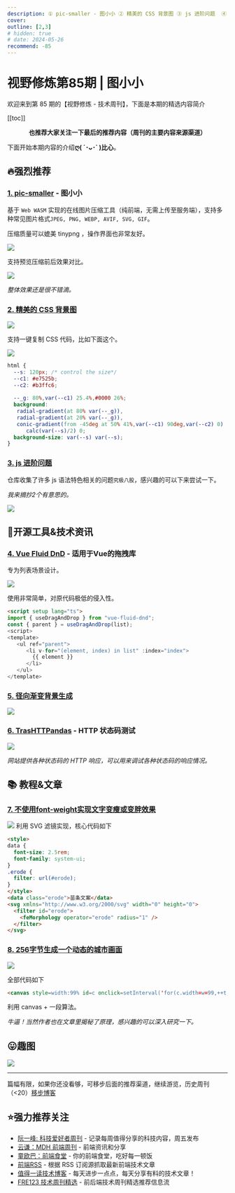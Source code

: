 ```yaml
---
description: ① pic-smaller - 图小小 ② 精美的 CSS 背景图 ③ js 进阶问题  ④ Vue Fluid DnD - 适用于Vue的拖拽库 ⑤ 径向渐变背景生成 ⑥ TrasHTTPandas - HTTP 状态码测试 ⑦ 不使用font-weight实现文字变瘦或变胖效果 ⑧ 256字节生成一个动态的城市画面
cover: 
outline: [2,3]
# hidden: true
# date: 2024-05-26
recommend: -85
---
```


# 视野修炼第85期 | 图小小

欢迎来到第 85 期的【视野修炼 - 技术周刊】，下面是本期的精选内容简介

[[toc]]

<center>

**​也推荐大家关注一下最后的推荐内容（周刊的主要内容来源渠道）**

</center>

下面开始本期内容的介绍**ღ( ´･ᴗ･` )比心**。

## 🔥强烈推荐
### [1. pic-smaller](https://github.com/joye61/pic-smaller) - 图小小

基于 `Web WASM` 实现的在线图片压缩工具（纯前端，无需上传至服务端），支持多种常见图片格式`JPEG, PNG, WEBP, AVIF, SVG, GIF`。

压缩质量可以媲美 tinypng ，操作界面也非常友好。

![](https://cdn.upyun.sugarat.top/mdImg/sugar/ef4a713ba18cd82251c45cd1e4c92aeb)

支持预览压缩前后效果对比。

![](https://cdn.upyun.sugarat.top/mdImg/sugar/470ad7b6ea086f94a8578e1e4bdd78ae)

*整体效果还是很不错滴。*

### [2. 精美的 CSS 背景图](https://css-pattern.com/)

![](https://cdn.upyun.sugarat.top/mdImg/sugar/49aa0c4ef47d9fbf63e9f65a1df51af7)

支持一键复制 CSS 代码，比如下面这个。

![](https://cdn.upyun.sugarat.top/mdImg/sugar/9a6a745c2377de71c14c732a66f4c951)
```css
html {
  --s: 120px; /* control the size*/
  --c1: #e7525b;
  --c2: #b3ffc6;
  
  --_g: 80%,var(--c1) 25.4%,#0000 26%;
  background:
   radial-gradient(at 80% var(--_g)),
   radial-gradient(at 20% var(--_g)),
   conic-gradient(from -45deg at 50% 41%,var(--c1) 90deg,var(--c2) 0) 
      calc(var(--s)/2) 0;
  background-size: var(--s) var(--s);
}
```

### [3. js 进阶问题](https://github.com/lydiahallie/javascript-questions/blob/master/zh-CN/README-zh_CN.md) 

仓库收集了许多 js 语法特色相关的问题`究极八股`，感兴趣的可以下来尝试一下。

*我来摘抄2个有意思的。*

![](https://cdn.upyun.sugarat.top/mdImg/sugar/bd6add75cec5827325399de4520ffbb4)

## 🔧开源工具&技术资讯
### [4. Vue Fluid DnD](https://vue-fluid-dnd.netlify.app/) - 适用于Vue的拖拽库
专为列表场景设计。

![](https://cdn.upyun.sugarat.top/mdImg/sugar/0de323304199f533c02ae61144bc103f)

使用非常简单，对原代码极低的侵入性。

```html
<script setup lang="ts">
import { useDragAndDrop } from "vue-fluid-dnd";
const { parent } = useDragAndDrop(list);
<script>
<template>
   <ul ref="parent">
      <li v-for="(element, index) in list" :index="index">
        {{ element }}
      </li>
   </ul>
</template>
```
### [5. 径向渐变背景生成](https://gradientor.app/)

![](https://cdn.upyun.sugarat.top/mdImg/sugar/34707f12055f0478b3ff7b9a11f2a49a)

### [6. TrasHTTPandas](https://httpraccoons.com/) - HTTP 状态码测试

![](https://cdn.upyun.sugarat.top/mdImg/sugar/7594f83f5b519483c84d8fc6b3ab14b3)

*网站提供各种状态码的 HTTP 响应，可以用来调试各种状态码的响应情况。*

## 📚 教程&文章
### [7. 不使用font-weight实现文字变瘦或变胖效果](https://www.zhangxinxu.com/wordpress/2024/05/svg-femorphology-font-weight-thin-stretch/)

![](https://cdn.upyun.sugarat.top/mdImg/sugar/be462602a6c0d70ebffa035bea5596a1)
利用 SVG 滤镜实现，核心代码如下
```html
<style>
data {
  font-size: 2.5rem;
  font-family: system-ui;
}
.erode {
  filter: url(#erode);
}
</style>
<data class="erode">苗条文案</data>
<svg xmlns="http://www.w3.org/2000/svg" width="0" height="0">
  <filter id="erode">
    <feMorphology operator="erode" radius="1" />
  </filter>
</svg>
```
### [8. 256字节生成一个动态的城市画面](https://frankforce.com/city-in-a-bottle-a-256-byte-raycasting-system/)

![](https://cdn.upyun.sugarat.top/mdImg/sugar/19a22f35181f1b1be0440b7da1691a64)

全部代码如下
```html
<canvas style=width:99% id=c onclick=setInterval('for(c.width=w=99,++t,i=6e3;i--;c.getContext`2d`.fillRect(i%w,i/w|0,1-d*Z/w+s,1))for(a=i%w/50-1,s=b=1-i/4e3,X=t,Y=Z=d=1;++Z<w&(Y<6-(32<Z&27<X%w&&X/9^Z/8)*8%46||d|(s=(X&Y&Z)%3/Z,a=b=1,d=Z/w));Y-=b)X+=a',t=9)>
```

利用 canvas + 一段算法。

*牛逼！当然作者也在文章里揭秘了原理，感兴趣的可以深入研究一下。*

## 😛趣图
![](https://cdn.upyun.sugarat.top/mdImg/sugar/2a981a4ae1bb1a1ea755b8dac2ee22bb)

---

篇幅有限，如果你还没看够，可移步后面的推荐渠道，继续游览，历史周刊（<20）[移步博客](https://sugarat.top/weekly/index.html)

## ⭐️强力推荐关注

* [阮一峰: 科技爱好者周刊](https://www.ruanyifeng.com/blog/archives.html) - 记录每周值得分享的科技内容，周五发布
* [云谦：MDH 前端周刊](https://sorrycc.com/mdh/) - 前端资讯和分享
* [童欧巴：前端食堂](https://github.com/Geekhyt/weekly) - 你的前端食堂，吃好每一顿饭
* [前端RSS](https://fed.chanceyu.com/) - 根据 RSS 订阅源抓取最新前端技术文章
* [值得一读技术博客](https://daily-blog.chlinlearn.top/) - 每天进步一点点，每天分享有料的技术文章！
* [FRE123 技术周刊精选](https://www.fre123.com/weekly) - 前后端技术周刊精选推荐信息流
